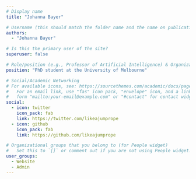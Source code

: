 ```yaml
---
# Display name
title: "Johanna Bayer"

# Username (this should match the folder name and the name on publications)
authors:
  - "Johanna Bayer"

# Is this the primary user of the site?
superuser: false

# Role/position (e.g., Professor of Artificial Intelligence) & Organizations/Affiliations
position: "PhD student at the University of Melbourne"

# Social/Academic Networking
# For available icons, see: https://sourcethemes.com/academic/docs/page-builder/#icons
#   For an email link, use "fas" icon pack, "envelope" icon, and a link in the
#   form "mailto:your-email@example.com" or "#contact" for contact widget.
social:
  - icon: twitter
    icon_pack: fab
    link: https://twitter.com/likeajumprope
  - icon: github
    icon_pack: fab
    link: https://github.com/likeajumprope

# Organizational groups that you belong to (for People widget)
#   Set this to `[]` or comment out if you are not using People widget.
user_groups:
  - Website
  - Admin
---
```

